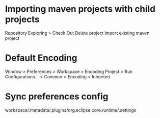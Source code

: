 # Importing maven projects with child projects

Repository Exploring > Check Out
Delete project
Import existing maven project

# Default Encoding

Window > Preferences > Workspace > Encoding
Project > Run Configurations... > Common > Encoding > Inherited

# Sync preferences config

workspace/.metadata/.plugins/org.eclipse.core.runtime/.settings
